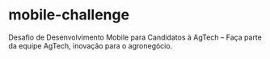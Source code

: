 # mobile-challenge
Desafio de Desenvolvimento Mobile para Candidatos à AgTech – Faça parte da equipe AgTech, inovação para o agronegócio.
